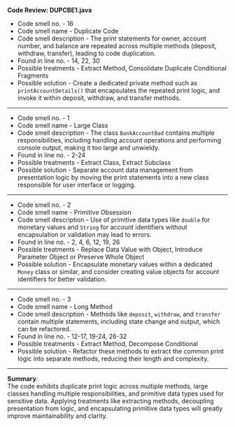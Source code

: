 **Code Review: DUPCBE1.java**

- Code smell no. - 16
- Code smell name - Duplicate Code
- Code smell description - The print statements for owner, account number, and balance are repeated across multiple methods (deposit, withdraw, transfer), leading to code duplication.
- Found in line no. - 14, 22, 30
- Possible treatments - Extract Method, Consolidate Duplicate Conditional Fragments
- Possible solution - Create a dedicated private method such as `printAccountDetails()` that encapsulates the repeated print logic, and invoke it within deposit, withdraw, and transfer methods.

---

- Code smell no. - 1
- Code smell name - Large Class
- Code smell description - The class `BankAccountBad` contains multiple responsibilities, including handling account operations and performing console output, making it too large and unwieldy.
- Found in line no. - 2-24
- Possible treatments - Extract Class, Extract Subclass
- Possible solution - Separate account data management from presentation logic by moving the print statements into a new class responsible for user interface or logging.

---

- Code smell no. - 2
- Code smell name - Primitive Obsession
- Code smell description - Use of primitive data types like `double` for monetary values and `String` for account identifiers without encapsulation or validation may lead to errors.
- Found in line no. - 2, 4, 6, 12, 19, 26
- Possible treatments - Replace Data Value with Object, Introduce Parameter Object or Preserve Whole Object
- Possible solution - Encapsulate monetary values within a dedicated `Money` class or similar, and consider creating value objects for account identifiers for better validation.

---

- Code smell no. - 3
- Code smell name - Long Method
- Code smell description - Methods like `deposit`, `withdraw`, and `transfer` contain multiple statements, including state change and output, which can be refactored.
- Found in line no. - 12-17, 19-24, 26-32
- Possible treatments - Extract Method, Decompose Conditional
- Possible solution - Refactor these methods to extract the common print logic into separate methods, reducing their length and complexity.

---

**Summary**:  
The code exhibits duplicate print logic across multiple methods, large classes handling multiple responsibilities, and primitive data types used for sensitive data. Applying treatments like extracting methods, decoupling presentation from logic, and encapsulating primitive data types will greatly improve maintainability and clarity.